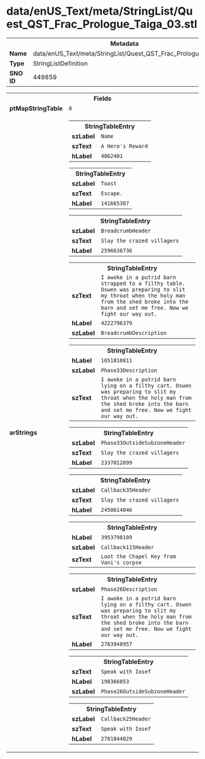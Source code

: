 <h1>data/enUS_Text/meta/StringList/Quest_QST_Frac_Prologue_Taiga_03.stl</h1><table><tr><th colspan="100%">Metadata</th></tr><tr><td><b>Name</b></td><td>data/enUS_Text/meta/StringList/Quest_QST_Frac_Prologue_Taiga_03.stl</td></tr><tr><td><b>Type</b></td><td>StringListDefinition</td></tr><tr><td><b>SNO ID</b></td><td>449859</td></tr></table>

<table><tr><th colspan="100%">Fields</th></tr><tr><td><b>ptMapStringTable</b></td><td><code>0</code></td></tr><tr><td><b>arStrings</b></td><td><table><tr><th colspan="100%">StringTableEntry</th></tr><tr><td><b>szLabel</b></td><td><code>Name</code></td></tr><tr><td><b>szText</b></td><td><code>A Hero's Reward</code></td></tr><tr><td><b>hLabel</b></td><td><code>4062401</code></td></tr></table>


<table><tr><th colspan="100%">StringTableEntry</th></tr><tr><td><b>szLabel</b></td><td><code>Toast</code></td></tr><tr><td><b>szText</b></td><td><code>Escape.</code></td></tr><tr><td><b>hLabel</b></td><td><code>141665387</code></td></tr></table>


<table><tr><th colspan="100%">StringTableEntry</th></tr><tr><td><b>szLabel</b></td><td><code>BreadcrumbHeader</code></td></tr><tr><td><b>szText</b></td><td><code>Slay the crazed villagers</code></td></tr><tr><td><b>hLabel</b></td><td><code>2596636736</code></td></tr></table>


<table><tr><th colspan="100%">StringTableEntry</th></tr><tr><td><b>szText</b></td><td><code>I awoke in a putrid barn strapped to a filthy table. Oswen was preparing to slit my throat when the holy man from the shed broke into the barn and set me free. Now we fight our way out.</code></td></tr><tr><td><b>hLabel</b></td><td><code>4222796379</code></td></tr><tr><td><b>szLabel</b></td><td><code>BreadcrumbDescription</code></td></tr></table>


<table><tr><th colspan="100%">StringTableEntry</th></tr><tr><td><b>hLabel</b></td><td><code>1651810811</code></td></tr><tr><td><b>szLabel</b></td><td><code>Phase33Description</code></td></tr><tr><td><b>szText</b></td><td><code>I awoke in a putrid barn lying on a filthy cart. Oswen was preparing to slit my throat when the holy man from the shed broke into the barn and set me free. Now we fight our way out.</code></td></tr></table>


<table><tr><th colspan="100%">StringTableEntry</th></tr><tr><td><b>szLabel</b></td><td><code>Phase33OutsideSubzoneHeader</code></td></tr><tr><td><b>szText</b></td><td><code>Slay the crazed villagers</code></td></tr><tr><td><b>hLabel</b></td><td><code>2337812899</code></td></tr></table>


<table><tr><th colspan="100%">StringTableEntry</th></tr><tr><td><b>szLabel</b></td><td><code>Callback35Header</code></td></tr><tr><td><b>szText</b></td><td><code>Slay the crazed villagers</code></td></tr><tr><td><b>hLabel</b></td><td><code>2450614046</code></td></tr></table>


<table><tr><th colspan="100%">StringTableEntry</th></tr><tr><td><b>hLabel</b></td><td><code>3953798189</code></td></tr><tr><td><b>szLabel</b></td><td><code>Callback115Header</code></td></tr><tr><td><b>szText</b></td><td><code>Loot the Chapel Key from Vani's corpse</code></td></tr></table>


<table><tr><th colspan="100%">StringTableEntry</th></tr><tr><td><b>szLabel</b></td><td><code>Phase26Description</code></td></tr><tr><td><b>szText</b></td><td><code>I awoke in a putrid barn lying on a filthy cart. Oswen was preparing to slit my throat when the holy man from the shed broke into the barn and set me free. Now we fight our way out.</code></td></tr><tr><td><b>hLabel</b></td><td><code>2783948957</code></td></tr></table>


<table><tr><th colspan="100%">StringTableEntry</th></tr><tr><td><b>szText</b></td><td><code>Speak with Iosef</code></td></tr><tr><td><b>hLabel</b></td><td><code>198366853</code></td></tr><tr><td><b>szLabel</b></td><td><code>Phase26OutsideSubzoneHeader</code></td></tr></table>


<table><tr><th colspan="100%">StringTableEntry</th></tr><tr><td><b>szLabel</b></td><td><code>Callback25Header</code></td></tr><tr><td><b>szText</b></td><td><code>Speak with Iosef</code></td></tr><tr><td><b>hLabel</b></td><td><code>2781844029</code></td></tr></table>


</td></tr></table>

